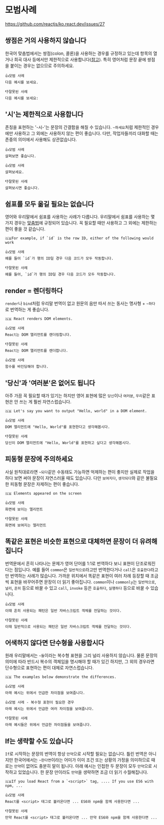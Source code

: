 # 모범사례

<https://github.com/reactjs/ko.react.dev/issues/27>

## 쌍점은 거의 사용하지 않습니다

한국어 맞춤법에서는 쌍점(colon, 콜론)을 사용하는 경우를 규정하고 있는데 항목의 열거나 희곡 대사 등에서만 제한적으로 사용합니다([참고](https://www.korean.go.kr/front/page/pageView.do?page_id=P000197&mn_id=30)). 특히 영어처럼 문장 끝에 쌍점을 붙이는 경우는 없으므로 주의하세요.

```text
👍모범 사례
다음 예시를 보세요.

👎잘못된 사례
다음 예시를 보세요:
```

## '시'는 제한적으로 사용합니다

존칭을 표현하는 '-시-'는 문장의 간결함을 해칠 수 있습니다. `~하세요`처럼 제한적인 경우에만 사용하고 그 외에는 사용하지 않는 편이 좋습니다. 다만, 작업자들끼리 대화할 때는 존중의 의미에서 사용해도 상관없습니다.

```text
👍모범 사례
살펴보면 좋습니다.

👍모범 사례
살펴보세요.

👎잘못된 사례
살펴보시면 좋습니다.
```

## 쉼표를 모두 옮길 필요는 없습니다

영어와 우리말에서 쉼표를 사용하는 사례가 다릅니다. 우리말에서 쉼표를 사용하는 몇 가지 경우는 [맞춤법](https://www.korean.go.kr/front/page/pageView.do?page_id=P000195&mn_id=30)에 규정되어 있습니다. 꼭 필요할 때만 사용하고 그 외에는 제한하는 편이 좋을 것 같습니다.

```text
🇬🇧For example, if `id` is the row ID, either of the following would work

👍모범 사례
예를 들어 `id`가 행의 ID일 경우 다음 코드가 모두 작동합니다.

👎잘못된 사례
예를 들어, `id`가 행의 ID일 경우 다음 코드가 모두 작동합니다.
```

## render = 렌더링하다

`render`나 `bind`처럼 우리말 번역이 없고 원문의 음만 따서 쓰는 동사는 명사형 + `~하다`로 번역하는 게 좋습니다.

```text
🇬🇧 React renders DOM elements.

👍모범 사례
React는 DOM 엘리먼트를 렌더링합니다.

👎잘못된 사례
React는 DOM 엘리먼트를 렌더합니다.

👍모범 사례
함수를 바인딩해야 합니다.
```

## '당신'과 '여러분'은 없어도 됩니다

아주 가끔 꼭 필요할 때가 있기는 하지만 영어 표현에 많은 `당신`이나 `여러분`, `우리`같은 표현은 안 쓰는 게 훨씬 자연스럽습니다.

```text
🇬🇧 Let's say you want to output "Hello, world" in a DOM element.

👍모범 사례
DOM 엘리먼트에 "Hello, World"를 표현한다고 생각해봅시다.

👎잘못된 사례
당신이 DOM 엘리먼트에 "Hello, World"를 표현하고 싶다고 생각해봅시다.
```

## 피동형 문장에 주의하세요

사실 원칙대로라면 `~되다`같은 수동태도 가능하면 억제하는 편이 좋지만 실제로 작업을 하다 보면 써야 문장이 자연스러울 때도 있습니다. 다만 `보여지다`, `생각되다`와 같은 불필요한 피동형 문장은 자제하는 편이 좋습니다.

```text
🇬🇧 Elements appeared on the screen

👍모범 사례
화면에 보이는 엘리먼트

👎잘못된 사례
화면에 보여지는 엘리먼트
```

## 똑같은 표현은 비슷한 표현으로 대체하면 문장이 더 유려해집니다

번역문에서 흔히 나타나는 문제가 영어 단어를 1:1로 번역하다 보니 표현이 단조로워진다는 점입니다. 예를 들어 `common`은 `일반적으로`라고만 번역한다거나 `call`은 `호출한다`라고만 번역하는 사례가 많습니다. 가까운 위치에서 똑같은 표현이 여러 차례 등장할 때 조금씩 표현을 바꾸어주면 문장이 더 읽기 좋아집니다. `common`이나 `commonly`는 `일반적으로`, `널리`, `흔히` 등으로 바꿀 수 있고 `call`, `invoke` 등은 `호출하다`, `실행하다` 등으로 바꿀 수 있습니다.

```text
👍모범 사례
이때 흔히 사용되는 패턴은 일반 자바스크립트 객체를 전달하는 것이다.

👎잘못된 사례
이때 일반적으로 사용되는 패턴은 일반 자바스크립트 객체를 전달하는 것이다.
```

## 어색하지 않다면 단수형을 사용합시다

원래 우리말에서는 `~들`이라는 복수형 표현을 그리 널리 사용하지 않습니다. 물론 문장의 의미에 따라 반드시 복수의 객체임을 명시해야 할 때가 있긴 하지만, 그 외의 경우라면 단수형으로 표현하는 편이 대체로 자연스럽습니다.

```text
🇬🇧 The examples below demonstrate the differences.

👍모범 사례
아래 예시는 위에서 언급한 차이점을 보여줍니다.

👍모범 사례 - 복수형 표현이 필요한 경우
아래 예시는 위에서 언급한 여러 차이점을 보여줍니다.

👎잘못된 사례
아래 예시들은 위에서 언급한 차이점들을 보여줍니다.
```

## If는 생략할 수도 있습니다

`If`로 시작하는 문장의 번역이 항상 `만약`으로 시작할 필요는 없습니다. 틀린 번역은 아니지만 한국어에서는 `~한다면`이라는 어미가 이미 조건 또는 상황의 가정을 의미하므로 때로는 `만약`이 없어도 충분히 말이 됩니다. 아래 예시는 인접한 두 문장이 모두 `만약`으로 시작하고 있었습니다. 한 문장 만이라도 `만약`을 생략하면 조금 더 읽기 수월해집니다.

```text
🇬🇧If you load React from a `<script>` tag, .... If you use ES6 with npm, ...

👍모범 사례
React를 <script> 태그로 불러온다면 ... ES6와 npm을 함께 사용한다면 ...

👎잘못된 사례
만약 React를 <script> 태그로 불러온다면 ... 만약 ES6와 npm을 함께 사용한다면 ...
```
